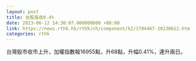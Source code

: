 ```yaml
---
layout: post
title: 台股高收0.4%
date: 2023-06-12 14:30:07.000000000 +08:00
link: https://news.rthk.hk/rthk/ch/component/k2/1704467-20230612.htm
categories: rthk
---
```


台灣股市收市上升，加權指數報16955點，升68點，升幅0.41%，連升兩日。
